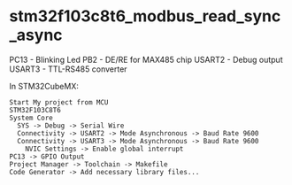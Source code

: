 # stm32f103c8t6_modbus_read_sync_async

PC13 - Blinking Led
PB2 - DE/RE for MAX485 chip
USART2 - Debug output
USART3 - TTL-RS485 converter

In STM32CubeMX:
```
Start My project from MCU
STM32F103C8T6
System Core
  SYS -> Debug -> Serial Wire
  Connectivity -> USART2 -> Mode Asynchronous -> Baud Rate 9600
  Connectivity -> USART3 -> Mode Asynchronous -> Baud Rate 9600
    NVIC Settings -> Enable global interrupt
PC13 -> GPIO Output
Project Manager -> Toolchain -> Makefile
Code Generator -> Add necessary library files...
```
